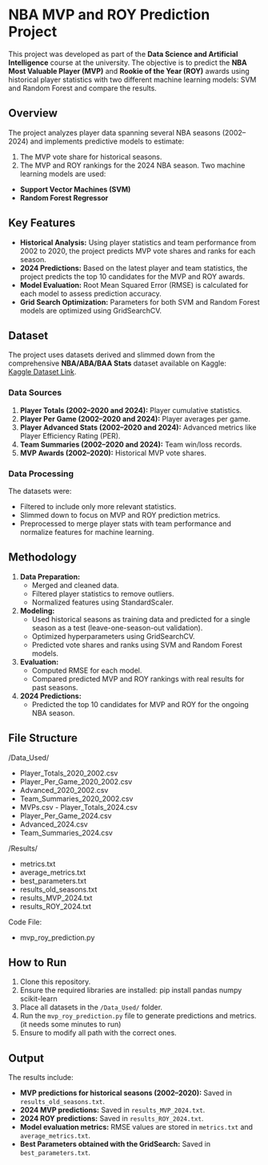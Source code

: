 # NBA MVP and ROY Prediction Project
This project was developed as part of the **Data Science and Artificial Intelligence** course at the university. The objective is to predict the **NBA Most Valuable Player (MVP)** and **Rookie of the Year (ROY)** awards using historical player statistics with two different machine learning models: SVM and Random Forest and compare the results.

## Overview
The project analyzes player data spanning several NBA seasons (2002–2024) and implements predictive models to estimate:
1. The MVP vote share for historical seasons.
2. The MVP and ROY rankings for the 2024 NBA season.
Two machine learning models are used:
- **Support Vector Machines (SVM)**
- **Random Forest Regressor**

## Key Features
- **Historical Analysis:** Using player statistics and team performance from 2002 to 2020, the project predicts MVP vote shares and ranks for each season.
- **2024 Predictions:** Based on the latest player and team statistics, the project predicts the top 10 candidates for the MVP and ROY awards.
- **Model Evaluation:** Root Mean Squared Error (RMSE) is calculated for each model to assess prediction accuracy.
- **Grid Search Optimization:** Parameters for both SVM and Random Forest models are optimized using GridSearchCV.

## Dataset
The project uses datasets derived and slimmed down from the comprehensive **NBA/ABA/BAA Stats** dataset available on Kaggle:  
[Kaggle Dataset Link](https://www.kaggle.com/datasets/sumitrodatta/nba-aba-baa-stats/).
### Data Sources
1. **Player Totals (2002–2020 and 2024):** Player cumulative statistics.
2. **Player Per Game (2002–2020 and 2024):** Player averages per game.
3. **Player Advanced Stats (2002–2020 and 2024):** Advanced metrics like Player Efficiency Rating (PER).
4. **Team Summaries (2002–2020 and 2024):** Team win/loss records.
5. **MVP Awards (2002–2020):** Historical MVP vote shares.

### Data Processing
The datasets were:
- Filtered to include only more relevant statistics.
- Slimmed down to focus on MVP and ROY prediction metrics.
- Preprocessed to merge player stats with team performance and normalize features for machine learning.

## Methodology
1. **Data Preparation:**
   - Merged and cleaned data.
   - Filtered player statistics to remove outliers.
   - Normalized features using StandardScaler.
2. **Modeling:**
   - Used historical seasons as training data and predicted for a single season as a test (leave-one-season-out validation).
   - Optimized hyperparameters using GridSearchCV.
   - Predicted vote shares and ranks using SVM and Random Forest models.
3. **Evaluation:**
   - Computed RMSE for each model.
   - Compared predicted MVP and ROY rankings with real results for past seasons.
4. **2024 Predictions:**
   - Predicted the top 10 candidates for MVP and ROY for the ongoing NBA season.

## File Structure
/Data_Used/ 
  - Player_Totals_2020_2002.csv
  - Player_Per_Game_2020_2002.csv
  - Advanced_2020_2002.csv
  - Team_Summaries_2020_2002.csv
  - MVPs.csv - Player_Totals_2024.csv
  - Player_Per_Game_2024.csv
  - Advanced_2024.csv
  - Team_Summaries_2024.csv

/Results/
  - metrics.txt
  - average_metrics.txt
  - best_parameters.txt
  - results_old_seasons.txt
  - results_MVP_2024.txt
  - results_ROY_2024.txt

Code File:
  - mvp_roy_prediction.py

## How to Run
1. Clone this repository.
2. Ensure the required libraries are installed:
pip install pandas numpy scikit-learn
3. Place all datasets in the `/Data_Used/` folder.
4. Run the `mvp_roy_prediction.py` file to generate predictions and metrics. (it needs some minutes to run)
5. Ensure to modify all path with the correct ones.

## Output
The results include:
- **MVP predictions for historical seasons (2002–2020):** Saved in `results_old_seasons.txt`.
- **2024 MVP predictions:** Saved in `results_MVP_2024.txt`.
- **2024 ROY predictions:** Saved in `results_ROY_2024.txt`.
- **Model evaluation metrics:** RMSE values are stored in `metrics.txt` and `average_metrics.txt`.
- **Best Parameters obtained with the GridSearch:** Saved in `best_parameters.txt`.
